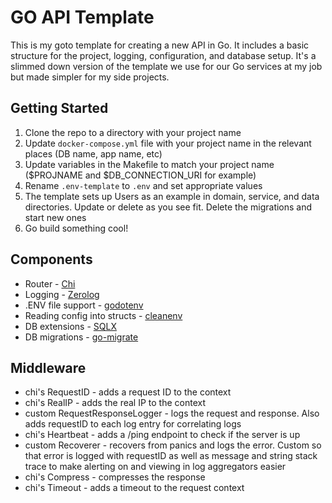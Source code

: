 # GO API Template

This is my goto template for creating a new API in Go. It includes a basic structure for the project, logging, 
configuration, and database setup. It's a slimmed down version of the template we use for our Go services at my job but made simpler for my side projects. 

## Getting Started
1. Clone the repo to a directory with your project name
2. Update `docker-compose.yml` file with your project name in the relevant places (DB name, app name, etc)
3. Update variables in the Makefile to match your project name ($PROJNAME and $DB_CONNECTION_URI for example)
4. Rename `.env-template` to `.env` and set appropriate values
5. The template sets up Users as an example in domain, service, and data directories. Update or delete as you see fit. Delete the migrations and start new ones
6. Go build something cool!

## Components
* Router - [Chi](https://github.com/go-chi/chi)
* Logging - [Zerolog](https://github.com/rs/zerolog)
* .ENV file support - [godotenv](https://github.com/joho/godotenv)
* Reading config into structs - [cleanenv](https://github.com/ilyakaznacheev/cleanenv)
* DB extensions - [SQLX](https://github.com/jmoiron/sqlx)
* DB migrations - [go-migrate](https://github.com/golang-migrate/migrate)
 
## Middleware
* chi's RequestID - adds a request ID to the context
* chi's RealIP - adds the real IP to the context
* custom RequestResponseLogger - logs the request and response. Also adds requestID to each log entry for correlating logs
* chi's Heartbeat - adds a /ping endpoint to check if the server is up
* custom Recoverer - recovers from panics and logs the error. Custom so that error is logged with requestID as well as message and string stack trace to make alerting on and viewing in log aggregators easier
* chi's Compress - compresses the response
* chi's Timeout - adds a timeout to the request context